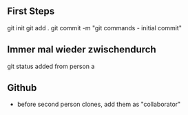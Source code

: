 ## First Steps
git init
git add .
git commit -m "git commands - initial commit"

## Immer mal wieder zwischendurch

git status
added from person a

## Github
- before second person clones, add them as "collaborator"

